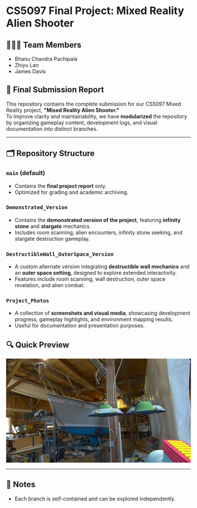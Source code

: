 # CS5097 Final Project: Mixed Reality Alien Shooter

## 🧑‍🤝‍🧑 Team Members
- Bhanu Chandra Pachipala
- Zhiyu Lan
- James Davis

## 📄 Final Submission Report

This repository contains the complete submission for our CS5097 Mixed Reality project, **"Mixed Reality Alien Shooter."**  
To improve clarity and maintainability, we have **modularized** the repository by organizing gameplay content, development logs, and visual documentation into distinct branches.

---

## 🗂️ Repository Structure

### `main` (default)
- Contains the **final project report** only.
- Optimized for grading and academic archiving.

### `Demonstrated_Version`
- Contains the **demonstrated version of the project**, featuring **infinity stone** and **stargate** mechanics.
- Includes room scanning, alien encounters, infinity stone seeking, and stargate destruction gameplay.

### `DestructibleWall_OuterSpace_Version`
- A custom alternate version integrating **destructible wall mechanics** and an **outer space setting**, designed to explore extended interactivity.
- Features include room scanning, wall destruction, outer space revelation, and alien combat.

### `Project_Photos`
- A collection of **screenshots and visual media**, showcasing development progress, gameplay highlights, and environment mapping results.
- Useful for documentation and presentation purposes.

## 🔍 Quick Preview
![Alien Shooting](Shoot%20Aliens.jpeg)

---

## 📎 Notes
- Each branch is self-contained and can be explored independently.
